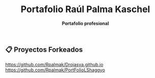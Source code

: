 <h1 align="center">Portafolio Raúl Palma Kaschel</h1>

<p align="center">
  <strong>Portafolio profesional</strong>
</p>

<br>

## 📋 Proyectos Forkeados

<a href="https://github.com/Rpalmak/Drojasva.github.io">https://github.com/Rpalmak/Drojasva.github.io</a>
<a href="https://github.com/Rpalmak/PortFolioLShaggyo">https://github.com/Rpalmak/PortFolioLShaggyo</a>
